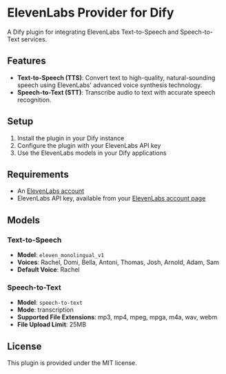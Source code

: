 # ElevenLabs Provider for Dify

A Dify plugin for integrating ElevenLabs Text-to-Speech and Speech-to-Text services.

## Features

- **Text-to-Speech (TTS)**: Convert text to high-quality, natural-sounding speech using ElevenLabs' advanced voice synthesis technology.
- **Speech-to-Text (STT)**: Transcribe audio to text with accurate speech recognition.

## Setup

1. Install the plugin in your Dify instance
2. Configure the plugin with your ElevenLabs API key
3. Use the ElevenLabs models in your Dify applications

## Requirements

- An [ElevenLabs account](https://elevenlabs.io/)
- ElevenLabs API key, available from your [ElevenLabs account page](https://elevenlabs.io/account/api-keys)

## Models

### Text-to-Speech

- **Model**: `eleven_monolingual_v1`
- **Voices**: Rachel, Domi, Bella, Antoni, Thomas, Josh, Arnold, Adam, Sam
- **Default Voice**: Rachel

### Speech-to-Text

- **Model**: `speech-to-text`
- **Mode**: transcription
- **Supported File Extensions**: mp3, mp4, mpeg, mpga, m4a, wav, webm
- **File Upload Limit**: 25MB

## License

This plugin is provided under the MIT license.

